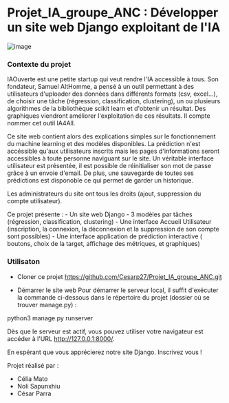 # Projet_IA_groupe_ANC : Développer un site web Django exploitant de l'IA


![image](https://user-images.githubusercontent.com/59603301/230472965-7796bd38-3adf-4524-8f4c-d0ae163857de.png)



### Contexte du projet

IAOuverte est une petite startup qui veut rendre l'IA accessible à tous. Son fondateur, Samuel AltHomme, a pensé à un outil permettant à des utilisateurs d'uploader des données dans différents formats (csv, excel...), de choisir une tâche (régression, classification, clustering), un ou plusieurs algorithmes de la bibliothèque scikit learn et d'obtenir un résultat. Des graphiques viendront améliorer l'exploitation de ces résultats. Il compte nommer cet outil IA4All. 

Ce site web contient alors des explications simples sur le fonctionnement du machine learning et des modèles disponibles. La prédiction n'est accéssible qu'aux utilisateurs inscrits  mais les pages d'informations seront accessibles à toute personne naviguant sur le site. Un véritable interface utilisateur est présentée, il est possible de réinitialiser son mot de passe grâce à un envoie d'email. De plus, une sauvegarde de toutes ses prédictions est disponoble ce qui permet de garder un historique.

Les administrateurs du site ont tous les droits (ajout, suppression du compte utilisateur).

Ce projet présente :
    - Un site web Django
    - 3 modèles par tâches (régression, classification, clustering)
    - Une interface Accueil Utilisateur (inscription, la connexion, la déconnexion et la suppression de son compte sont possibles)
    - Une interface application de prédiction interactive ( boutons, choix de la target, affichage des métriques, et graphiques)



### Utilisaton

- Cloner ce projet 
https://github.com/Cesarp27/Projet_IA_groupe_ANC.git


- Démarrer le site web
Pour démarrer le serveur local, il suffit d'exécuter la commande ci-dessous dans le répertoire du projet (dossier où se trouver manage.py) :

python3 manage.py runserver

Dès que le serveur est actif, vous pouvez utiliser votre navigateur est accéder à l'URL http://127.0.0.1:8000/.



En espérant que vous apprécierez notre site Django.
Inscrivez vous ! 


Projet réalisé par :
- Célia Mato
- Noli Sapunxhiu
- César Parra
